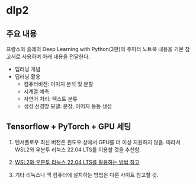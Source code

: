 # dlp2

## 주요 내용

프랑소와 숄레의 Deep Learning with Python(2판)의 주피터 노트북 내용을 기본 참고서로 사용하며 아래 내용을 전달한다.

- 딥러닝 개념
- 딥러닝 활용
    - 컴퓨터비전: 이미지 분석 및 분할
    - 시계열 예측
    - 자연어 처리: 텍스트 분류
    - 생성 신경망 모델: 문장, 이미지 등등 생성

## Tensorflow + PyTorch + GPU 세팅

1. 텐서플로우 최신 버전은 윈도우 상에서 GPU를 더 이상 지원하지 않음.
    따라서 WSL2와 우분투 리눅스 22.04 LTS를 이용할 것을 추천함.

1. [WSL2와 우분투 리눅스 22.04 LTS를 활용하는 방법 참고](./INSTALL.md)

1. 기타 리눅스나 맥 컴퓨터에 설치하는 방법은 다른 사이트 참고할 것.
